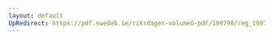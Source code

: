 ```yaml
---
layout: default
UpRedirect: https://pdf.swedeb.se/riksdagen-volumeG-pdf/199798/reg_199798/reg_199798_0139.pdf
---
```

